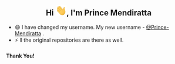 <h2 align="center">Hi <img src="https://raw.githubusercontent.com/ABSphreak/ABSphreak/master/gifs/Hi.gif" width="30px">, I'm Prince Mendiratta</h2>

- 😄 I have changed my username. My new username - [@Prince-Mendiratta](https://github.com/Prince-Mendiratta) .
- ⚡ ll the original repositories are there as well. 

<h4 align="left">Thank You!</h4>
